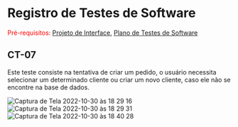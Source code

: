 # Registro de Testes de Software

<span style="color:red">Pré-requisitos: <a href="3-Projeto de Interface.md"> Projeto de Interface</a></span>, <a href="8-Plano de Testes de Software.md"> Plano de Testes de Software</a>

## CT-07

Este teste consiste na tentativa de criar um pedido, o usuário necessita selecionar um determinado cliente ou criar um novo cliente, caso ele não se encontre na base de dados.

![Captura de Tela 2022-10-30 às 18 29 16](https://user-images.githubusercontent.com/98955531/198902486-6e67c045-6606-474c-82bf-25aa92229a0a.png)
![Captura de Tela 2022-10-30 às 18 29 31](https://user-images.githubusercontent.com/98955531/198902488-0ab2bfb1-bc53-45f0-9510-0bcb3702ac76.png)
![Captura de Tela 2022-10-30 às 18 40 28](https://user-images.githubusercontent.com/98955531/198902796-54a501ba-a6da-47d0-b26a-3e191a5e057c.png)
